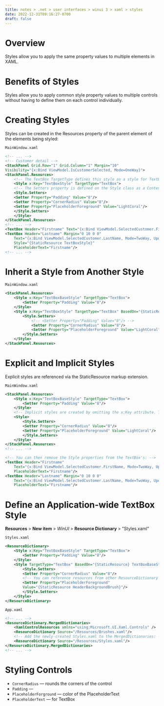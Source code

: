 ```yaml
---
title: notes > .net > user interfaces > winui 3 > xaml > styles
date: 2022-12-31T09:16:27-0700
draft: false
---
```

# Overview
Styles allow you to apply the same property values to multiple elements in XAML.

# Benefits of Styles
Styles allow you to apply common style property values to multiple controls without having to define them on each control individually.

# Creating Styles
Styles can be created in the Resources property of the parent element of the elements being styled:

`MainWindow.xaml`
```xml
<!-- ... -->
<!-- Customer detail -->
<StackPanel Grid.Row="1" Grid.Column="1" Margin="10"
Visibility="{x:Bind ViewModel.IsCustomerSelected, Mode=OneWay}">
<StackPanel.Resources>
    <!-- The TextBox TargetType defines this style as a style for TextBox elements -->
    <Style x:Key="TextBoxStyle" TargetType="TextBox">
    <!-- The Setters property is defined on the Style class as a ContentProperty making this element optional: -->
    <Style.Setters>
    <Setter Property="Padding" Value="8"/>
    <Setter Property="CornerRadius" Value="8"/>
    <Setter Property="PlaceholderForeground" Value="LightCoral"/>
    </Style.Setters>
    </Style>
</StackPanel.Resources>
<!-- ... -->
<TextBox Header="Firstname" Text="{x:Bind ViewModel.SelectedCustomer.FirstName, Mode=TwoWay, UpdateSourceTrigger=PropertyChanged}" Style="{StaticResource TextBoxStyle}" PlaceholderText="Firstname"/>
<TextBox Header="Lastname" Margin="0 10 0 0"
    Text="{x:Bind ViewModel.SelectedCustomer.LastName, Mode=TwoWay, UpdateSourceTrigger=PropertyChanged}"
    Style="{StaticResource TextBoxStyle}"
    PlaceholderText="Firstname"/>
<!-- ... -->
```

# Inherit a Style from Another Style
`MainWindow.xaml`
```xml
<StackPanel.Resources>
    <Style x:Key="TextBoxBaseStyle" TargetType="TextBox">
        <Setter Property="Padding" Value="8"/>
    </Style>
    <Style x:Key="TextBoxStyle" TargetType="TextBox" BasedOn="{StaticResource} TextBoxBaseStyle}">
        <Style.Setters>
            <!-- <Setter Property="Padding" Value="8"/> -->
            <Setter Property="CornerRadius" Value="8"/>
            <Setter Property="PlaceholderForeground" Value="LightCoral"/>
        </Style.Setters>
    </Style>
</StackPanel.Resources>
```

# Explicit and Implicit Styles
Explicit styles are referenced via the StaticResource markup extension.

`MainWindow.xaml`
```xml
<StackPanel.Resources>
    <Style x:Key="TextBoxBaseStyle" TargetType="TextBox">
        <Setter Property="Padding" Value="8"/>
    </Style>
    <!-- Implicit styles are created by omitting the x:Key attribute. The Style is added to the StackPanel. -->
    <Style>
        <Style.Setters>
        <Setter Property="CornerRadius" Value="8"/>
        <Setter Property="PlaceholderForeground" Value="LightCoral"/>
        </Style.Setters>
    </Style>
</StackPanel.Resources>
<!-- ... -->

<!-- You can then remove the Style properties from the TextBox's: -->
<TextBox Header="Firstname" 
    Text="{x:Bind ViewModel.SelectedCustomer.FirstName, Mode=TwoWay, UpdateSourceTrigger=PropertyChanged}" 
    PlaceholderText="Firstname"/>
<TextBox Header="Lastname" Margin="0 10 0 0"
    Text="{x:Bind ViewModel.SelectedCustomer.LastName, Mode=TwoWay, UpdateSourceTrigger=PropertyChanged}"
    PlaceholderText="Firstname"/>
```

# Define an Application-wide TextBox Style
**Resources** > **New item** > *WinUI* > **Resource Dictionary** > "Styles.xaml"

`Styles.xaml`
```xml
<ResourceDictionary>
    <Style x:Key="TextBoxBaseStyle" TargetType="TextBox">
        <Setter Property="Padding" Value="8"/>
    </Style>
    <Style TargetType="TextBox" BasedOn="{StaticResource} TextBoxBaseStyle}">
        <Style.Setters>
        <Setter Property="CornerRadius" Value="8"/>
        <!-- You can reference resources from other ResourceDictionary's that are part of the MergedDictionaries.  This HeaderBackgroundBrush is from Brushes.xaml: -->
        <Setter Property="PlaceholderForeground"
        Value="{StaticResource HeaderBackgroundBrush}"/>
        </Style.Setters>
    </Style>
</ResourceDictionary>
```

`App.xaml`
```xml
<!-- ... -->
<ResourceDictionary.MergedDictionaries>
    <XamlControlResources xmlns="using:Microsoft.UI.Xaml.Controls" />
    <ResourceDictionary Source="/Resources/Brushes.xaml"/>
    <!-- Add the newly-created Styles.xaml to the MergedDictionaries: -->
    <ResourceDictionary Source="/Resources/Styles.xaml"/>
</ResourceDictionary.MergedDictionaries>
<!-- ... -->
```

# Styling Controls
- `CornerRadius` — rounds the corners of the control
- `Padding` — 
- `PlaceholderForground` — color of the PlaceholderText
- `PlaceholderText` — for TextBox
